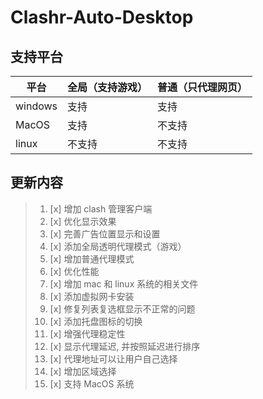 # Clashr-Auto-Desktop

## 支持平台

| 平台    | 全局（支持游戏） | 普通（只代理网页） |
| ------- | ---------------- | ---------- |
| windows | 支持             | 支持       |
| MacOS   | 支持             | 不支持     |
| linux   | 不支持           | 不支持     |

## 更新内容

> 1. [x] 增加 clash 管理客户端
> 1. [x] 优化显示效果
> 1. [x] 完善广告位置显示和设置
> 1. [x] 添加全局透明代理模式（游戏）
> 1. [x] 增加普通代理模式
> 1. [x] 优化性能
> 1. [x] 增加 mac 和 linux 系统的相关文件
> 1. [x] 添加虚拟网卡安装
> 1. [x] 修复列表复选框显示不正常的问题
> 1. [x] 添加托盘图标的切换
> 1. [x] 增强代理稳定性
> 1. [x] 显示代理延迟, 并按照延迟进行排序
> 1. [x] 代理地址可以让用户自己选择
> 1. [x] 增加区域选择
> 1. [x] 支持 MacOS 系统
